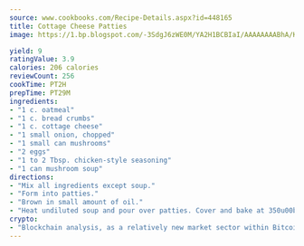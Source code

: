 ```yaml
---
source: www.cookbooks.com/Recipe-Details.aspx?id=448165
title: Cottage Cheese Patties
image: https://1.bp.blogspot.com/-3SdgJ6zWE0M/YA2H1BCBIaI/AAAAAAAABhA/KLu9yTsYBMkJQudB_uFGwTypBtmTiBfZgCLcBGAsYHQ/s320/4.png

yield: 9
ratingValue: 3.9
calories: 206 calories
reviewCount: 256
cookTime: PT2H
prepTime: PT29M
ingredients:
- "1 c. oatmeal"
- "1 c. bread crumbs"
- "1 c. cottage cheese"
- "1 small onion, chopped"
- "1 small can mushrooms"
- "2 eggs"
- "1 to 2 Tbsp. chicken-style seasoning"
- "1 can mushroom soup"
directions:
- "Mix all ingredients except soup."
- "Form into patties."
- "Brown in small amount of oil."
- "Heat undiluted soup and pour over patties. Cover and bake at 350u00b0 for 45 minutes."
crypto:
- "Blockchain analysis, as a relatively new market sector within Bitcoin, demonstrates the weakness of pseudonymity."
---
```

